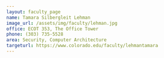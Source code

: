 ```yaml
---
layout: faculty_page
name: Tamara Silbergleit Lehman
image_url: /assets/img/faculty/lehman.jpg
office: ECOT 353, The Office Tower
phone: (303) 735-5528
area: Security, Computer Architecture
targeturl: https://www.colorado.edu/faculty/lehmantamara
---
```

